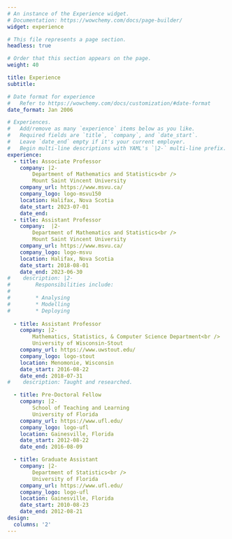 ```yaml
---
# An instance of the Experience widget.
# Documentation: https://wowchemy.com/docs/page-builder/
widget: experience

# This file represents a page section.
headless: true

# Order that this section appears on the page.
weight: 40

title: Experience
subtitle:

# Date format for experience
#   Refer to https://wowchemy.com/docs/customization/#date-format
date_format: Jan 2006

# Experiences.
#   Add/remove as many `experience` items below as you like.
#   Required fields are `title`, `company`, and `date_start`.
#   Leave `date_end` empty if it's your current employer.
#   Begin multi-line descriptions with YAML's `|2-` multi-line prefix.
experience:
  - title: Associate Professor
    company: |2-
        Department of Mathematics and Statistics<br />
        Mount Saint Vincent University
    company_url: https://www.msvu.ca/
    company_logo: logo-msvu150
    location: Halifax, Nova Scotia
    date_start: 2023-07-01
    date_end: 
  - title: Assistant Professor
    company:  |2-
        Department of Mathematics and Statistics<br />
        Mount Saint Vincent University
    company_url: https://www.msvu.ca/
    company_logo: logo-msvu
    location: Halifax, Nova Scotia
    date_start: 2018-08-01
    date_end: 2023-06-30
#    description: |2-
#        Responsibilities include:
#        
#        * Analysing
#        * Modelling
#        * Deploying
        
  - title: Assistant Professor
    company: |2-
        Mathematics, Statistics, & Computer Science Department<br />
        University of Wisconsin-Stout
    company_url: https://www.uwstout.edu/
    company_logo: logo-stout
    location: Menomonie, Wisconsin
    date_start: 2016-08-22
    date_end: 2018-07-31
#    description: Taught and researched.

  - title: Pre-Doctoral Fellow
    company: |2-
        School of Teaching and Learning
        University of Florida
    company_url: https://www.ufl.edu/
    company_logo: logo-ufl
    location: Gainesville, Florida
    date_start: 2012-08-22
    date_end: 2016-08-09

  - title: Graduate Assistant
    company: |2-
        Department of Statistics<br />
        University of Florida
    company_url: https://www.ufl.edu/
    company_logo: logo-ufl
    location: Gainesville, Florida
    date_start: 2010-08-23
    date_end: 2012-08-21
design:
  columns: '2'
---
```

